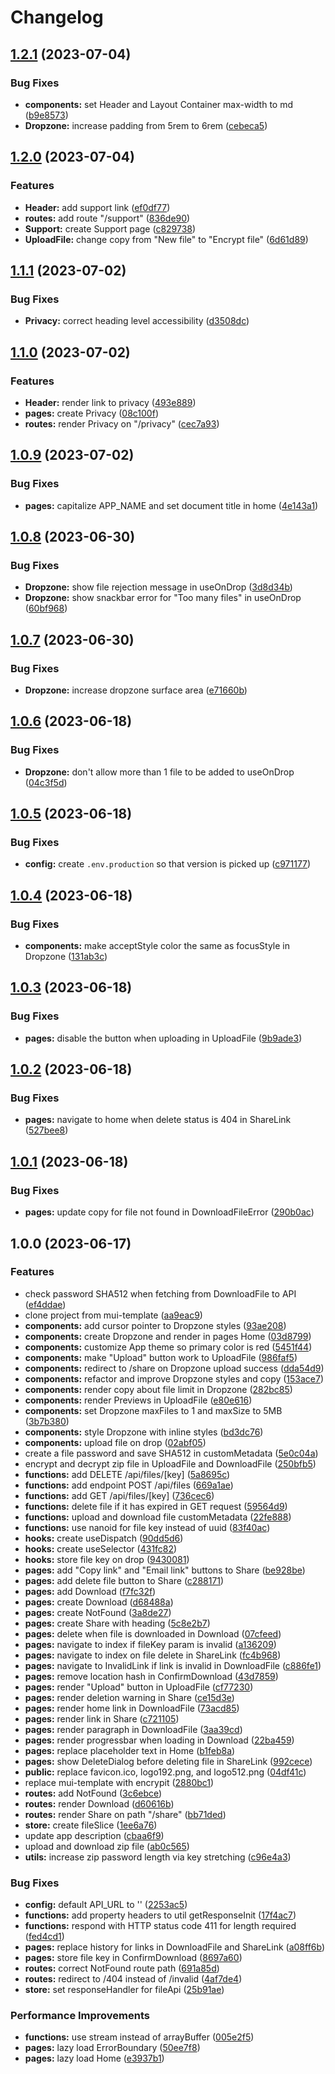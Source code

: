 # Changelog

## [1.2.1](https://github.com/encrypit/encrypit/compare/v1.2.0...v1.2.1) (2023-07-04)


### Bug Fixes

* **components:** set Header and Layout Container max-width to md ([b9e8573](https://github.com/encrypit/encrypit/commit/b9e857360242bf0fd9a6c398b85c0e2462e61393))
* **Dropzone:** increase padding from 5rem to 6rem ([cebeca5](https://github.com/encrypit/encrypit/commit/cebeca505a51eec6c2a7413a6ac06e2c848dc98a))

## [1.2.0](https://github.com/encrypit/encrypit/compare/v1.1.1...v1.2.0) (2023-07-04)


### Features

* **Header:** add support link ([ef0df77](https://github.com/encrypit/encrypit/commit/ef0df77d0923f05001d19f57c130050572ea9270))
* **routes:** add route "/support" ([836de90](https://github.com/encrypit/encrypit/commit/836de9021baff987a87f05e9be0f2121ee4309f9))
* **Support:** create Support page ([c829738](https://github.com/encrypit/encrypit/commit/c829738ff7952879ee0ad7fd50ea4f6f15357434))
* **UploadFile:** change copy from "New file" to "Encrypt file" ([6d61d89](https://github.com/encrypit/encrypit/commit/6d61d89fdc6230148f4721f5b923081ada628b63))

## [1.1.1](https://github.com/encrypit/encrypit/compare/v1.1.0...v1.1.1) (2023-07-02)


### Bug Fixes

* **Privacy:** correct heading level accessibility ([d3508dc](https://github.com/encrypit/encrypit/commit/d3508dc24d9e6677eaa26e1abcf9769a01c3a39b))

## [1.1.0](https://github.com/encrypit/encrypit/compare/v1.0.9...v1.1.0) (2023-07-02)


### Features

* **Header:** render link to privacy ([493e889](https://github.com/encrypit/encrypit/commit/493e88916d9405dc7d88609cb830bb04e362c66c))
* **pages:** create Privacy ([08c100f](https://github.com/encrypit/encrypit/commit/08c100fb3289e196ea233acfaccf86c04f22b7d6))
* **routes:** render Privacy on "/privacy" ([cec7a93](https://github.com/encrypit/encrypit/commit/cec7a935db4be46b0c8c872eebc8da7b330b354f))

## [1.0.9](https://github.com/encrypit/encrypit/compare/v1.0.8...v1.0.9) (2023-07-02)


### Bug Fixes

* **pages:** capitalize APP_NAME and set document title in home ([4e143a1](https://github.com/encrypit/encrypit/commit/4e143a1eb812d424d8af83ce339e089286958eee))

## [1.0.8](https://github.com/encrypit/encrypit/compare/v1.0.7...v1.0.8) (2023-06-30)


### Bug Fixes

* **Dropzone:** show file rejection message in useOnDrop ([3d8d34b](https://github.com/encrypit/encrypit/commit/3d8d34b154386cb129b0f1b261858e44f594cd13))
* **Dropzone:** show snackbar error for "Too many files" in useOnDrop ([60bf968](https://github.com/encrypit/encrypit/commit/60bf968ab8cb2e7d0f6d4e2846e85b1d973e724a))

## [1.0.7](https://github.com/encrypit/encrypit/compare/v1.0.6...v1.0.7) (2023-06-30)


### Bug Fixes

* **Dropzone:** increase dropzone surface area ([e71660b](https://github.com/encrypit/encrypit/commit/e71660bf70d8b8d356fb3759dc3d5664aa6e2b0d))

## [1.0.6](https://github.com/encrypit/encrypit/compare/v1.0.5...v1.0.6) (2023-06-18)


### Bug Fixes

* **Dropzone:** don't allow more than 1 file to be added to useOnDrop ([04c3f5d](https://github.com/encrypit/encrypit/commit/04c3f5d4ca1f31a2143fe81d93dbb0adc1d35aea))

## [1.0.5](https://github.com/encrypit/encrypit/compare/v1.0.4...v1.0.5) (2023-06-18)


### Bug Fixes

* **config:** create `.env.production` so that version is picked up ([c971177](https://github.com/encrypit/encrypit/commit/c97117726266875216f31f2298c68646d209cda5))

## [1.0.4](https://github.com/encrypit/encrypit/compare/v1.0.3...v1.0.4) (2023-06-18)


### Bug Fixes

* **components:** make acceptStyle color the same as focusStyle in Dropzone ([131ab3c](https://github.com/encrypit/encrypit/commit/131ab3cd57df15c47557a326d0b08ab219ef0cfe))

## [1.0.3](https://github.com/encrypit/encrypit/compare/v1.0.2...v1.0.3) (2023-06-18)


### Bug Fixes

* **pages:** disable the button when uploading in UploadFile ([9b9ade3](https://github.com/encrypit/encrypit/commit/9b9ade3e49ffe45edf0b268fe35e8478a28283ef))

## [1.0.2](https://github.com/encrypit/encrypit/compare/v1.0.1...v1.0.2) (2023-06-18)


### Bug Fixes

* **pages:** navigate to home when delete status is 404 in ShareLink ([527bee8](https://github.com/encrypit/encrypit/commit/527bee8393b8117d402ee1abb0404f2b0306b210))

## [1.0.1](https://github.com/encrypit/encrypit/compare/v1.0.0...v1.0.1) (2023-06-18)


### Bug Fixes

* **pages:** update copy for file not found in DownloadFileError ([290b0ac](https://github.com/encrypit/encrypit/commit/290b0acdb13b5ee707e51528267a4f3daf407264))

## 1.0.0 (2023-06-17)


### Features

* check password SHA512 when fetching from DownloadFile to API ([ef4ddae](https://github.com/encrypit/encrypit/commit/ef4ddaec30d0e0a2f337164a79a919217e21f97d))
* clone project from mui-template ([aa9eac9](https://github.com/encrypit/encrypit/commit/aa9eac9ca466525b230350e98604adfd89e08d33))
* **components:** add cursor pointer to Dropzone styles ([93ae208](https://github.com/encrypit/encrypit/commit/93ae2086ce01404f7a0ed02f2e0f4f8b6a717627))
* **components:** create Dropzone and render in pages Home ([03d8799](https://github.com/encrypit/encrypit/commit/03d8799a61f26cd639a4e76fbbc9964e63ca5c45))
* **components:** customize App theme so primary color is red ([5451f44](https://github.com/encrypit/encrypit/commit/5451f44bc151c58d1277d53ca3cb4fd05fa078cf))
* **components:** make "Upload" button work to UploadFile ([986faf5](https://github.com/encrypit/encrypit/commit/986faf5b1a3b89f3d81e9598b5affa3da113de65))
* **components:** redirect to /share on Dropzone upload success ([dda54d9](https://github.com/encrypit/encrypit/commit/dda54d9b98a4534115392ae9c273ace2c3fd1a14))
* **components:** refactor and improve Dropzone styles and copy ([153ace7](https://github.com/encrypit/encrypit/commit/153ace7995bb4987fc7d00b12e509036fbb2ed6d))
* **components:** render copy about file limit in Dropzone ([282bc85](https://github.com/encrypit/encrypit/commit/282bc85313a07c6ff271a0a4545af157a7b109f9))
* **components:** render Previews in UploadFile ([e80e616](https://github.com/encrypit/encrypit/commit/e80e6164b8cddb56afa29d05fe3ab2cd70b831b2))
* **components:** set Dropzone maxFiles to 1 and maxSize to 5MB ([3b7b380](https://github.com/encrypit/encrypit/commit/3b7b3808840f7260d3262468681c2d2ad58842cf))
* **components:** style Dropzone with inline styles ([bd3dc76](https://github.com/encrypit/encrypit/commit/bd3dc76a201b6a777a4f53eed98b78c189c189fb))
* **components:** upload file on drop ([02abf05](https://github.com/encrypit/encrypit/commit/02abf05455b9047a6c25d0b577d8be8398d385bd))
* create a file password and save SHA512 in customMetadata ([5e0c04a](https://github.com/encrypit/encrypit/commit/5e0c04ab80730597dc6c19b16900241ee1e20dd7))
* encrypt and decrypt zip file in UploadFile and DownloadFile ([250bfb5](https://github.com/encrypit/encrypit/commit/250bfb5564d3592340bd98e3602c8ebd0aa0e682))
* **functions:** add DELETE /api/files/[key] ([5a8695c](https://github.com/encrypit/encrypit/commit/5a8695c22428fefc96db1902a22d30056b8bdd04))
* **functions:** add endpoint POST /api/files ([669a1ae](https://github.com/encrypit/encrypit/commit/669a1aee7fdab1f5e7fdb55ab3eeea00aee97b25))
* **functions:** add GET /api/files/[key] ([736cec6](https://github.com/encrypit/encrypit/commit/736cec64ca1d1288ba27d874874471b549c0b297))
* **functions:** delete file if it has expired in GET request ([59564d9](https://github.com/encrypit/encrypit/commit/59564d91bdc0844efd66a2ee8b41a0ad3fe9d1e1))
* **functions:** upload and download file customMetadata ([22fe888](https://github.com/encrypit/encrypit/commit/22fe88852e51cfec20bce6f81b1e14afc9341589))
* **functions:** use nanoid for file key instead of uuid ([83f40ac](https://github.com/encrypit/encrypit/commit/83f40ac24c8d7c261c0802f215c681fa67ca5d1e))
* **hooks:** create useDispatch ([90dd5d6](https://github.com/encrypit/encrypit/commit/90dd5d6608a84900997d8fa73dceb275836b483c))
* **hooks:** create useSelector ([431fc82](https://github.com/encrypit/encrypit/commit/431fc8265e6cd50820dcafb149e61ea6ba0980e0))
* **hooks:** store file key on drop ([9430081](https://github.com/encrypit/encrypit/commit/94300810cf836d5fb1f44d54c01aa5ac8a819191))
* **pages:** add "Copy link" and "Email link" buttons to Share ([be928be](https://github.com/encrypit/encrypit/commit/be928be9b99cee62a4eb91e2ed16bfb4cd286da0))
* **pages:** add delete file button to Share ([c288171](https://github.com/encrypit/encrypit/commit/c288171af0da1e0f07a0854095f7bb8c1791d216))
* **pages:** add Download ([f7fc32f](https://github.com/encrypit/encrypit/commit/f7fc32fbe2ad9a81eb32d7e8dc27c02eab977725))
* **pages:** create Download ([d68488a](https://github.com/encrypit/encrypit/commit/d68488a58eba3063d96b9283f0d8db3c289b7aed))
* **pages:** create NotFound ([3a8de27](https://github.com/encrypit/encrypit/commit/3a8de27201399eabf6698510f7e13a8b6def57d3))
* **pages:** create Share with heading ([5c8e2b7](https://github.com/encrypit/encrypit/commit/5c8e2b72538048d3f5abba0bb8507663d4af5524))
* **pages:** delete when file is downloaded in Download ([07cfeed](https://github.com/encrypit/encrypit/commit/07cfeed0802034131f3c801cb39a7cc816a66258))
* **pages:** navigate to index if fileKey param is invalid ([a136209](https://github.com/encrypit/encrypit/commit/a136209f93d0d4664285d421aa5b8d9a2913028a))
* **pages:** navigate to index on file delete in ShareLink ([fc4b968](https://github.com/encrypit/encrypit/commit/fc4b968e9d85eb07025427057355e5c645029aab))
* **pages:** navigate to InvalidLink if link is invalid in DownloadFile ([c886fe1](https://github.com/encrypit/encrypit/commit/c886fe14bd508171e71c1324cb398cf65f06e07f))
* **pages:** remove location hash in ConfirmDownload ([43d7859](https://github.com/encrypit/encrypit/commit/43d785978c0d36b202352ee92613f95e9d83f4fb))
* **pages:** render "Upload" button in UploadFile ([cf77230](https://github.com/encrypit/encrypit/commit/cf77230346b1e041111e52dd697780ededa4085d))
* **pages:** render deletion warning in Share ([ce15d3e](https://github.com/encrypit/encrypit/commit/ce15d3e02af433a0338c2b21be4c3245f3312e37))
* **pages:** render home link in DownloadFile ([73acd85](https://github.com/encrypit/encrypit/commit/73acd85a6a318750e027ea4c6b511772b7ef0c95))
* **pages:** render link in Share ([c721105](https://github.com/encrypit/encrypit/commit/c721105e98d0788cdbb1f7f55b9591b05011663d))
* **pages:** render paragraph in DownloadFile ([3aa39cd](https://github.com/encrypit/encrypit/commit/3aa39cd54d5ac2622e3f8cdeb44fe0df0bec592e))
* **pages:** render progressbar when loading in Download ([22ba459](https://github.com/encrypit/encrypit/commit/22ba459620e6dbfebe6bafae20e5564186575118))
* **pages:** replace placeholder text in Home ([b1feb8a](https://github.com/encrypit/encrypit/commit/b1feb8aec7d7c5a025e7e6623a0b010fd2b0deb9))
* **pages:** show DeleteDialog before deleting file in ShareLink ([992cece](https://github.com/encrypit/encrypit/commit/992cecee45ed8b7532ab4c6ecd5b0d0bd6cab3c6))
* **public:** replace favicon.ico, logo192.png, and logo512.png ([04df41c](https://github.com/encrypit/encrypit/commit/04df41cb8e6fdf5cf8739e9d7c56e70d8081da24))
* replace mui-template with encrypit ([2880bc1](https://github.com/encrypit/encrypit/commit/2880bc17f51b83feb28ff50b03afc3121ef182bc))
* **routes:** add NotFound ([3c6ebce](https://github.com/encrypit/encrypit/commit/3c6ebce30fac3a51360ffad0651c768c42f63044))
* **routes:** render Download ([d60616b](https://github.com/encrypit/encrypit/commit/d60616bae0c34eeab33a164b70a1e484172f840e))
* **routes:** render Share on path "/share" ([bb71ded](https://github.com/encrypit/encrypit/commit/bb71ded1ec95749631d2537b5b376fb388a8d8c6))
* **store:** create fileSlice ([1ee6a76](https://github.com/encrypit/encrypit/commit/1ee6a76d65b4a44892332fac87ea1deb8b56bd12))
* update app description ([cbaa6f9](https://github.com/encrypit/encrypit/commit/cbaa6f952e70a72d2737587f3909c519bf6b9005))
* upload and download zip file ([ab0c565](https://github.com/encrypit/encrypit/commit/ab0c565a7dfc54b2567e63733a34d0f872a57fea))
* **utils:** increase zip password length via key stretching ([c96e4a3](https://github.com/encrypit/encrypit/commit/c96e4a34638f30f95f5697f5b69e4c89dd1462fb))


### Bug Fixes

* **config:** default API_URL to '' ([2253ac5](https://github.com/encrypit/encrypit/commit/2253ac52c507ca75f2d8ace90257763c0c9658bf))
* **functions:** add property headers to util getResponseInit ([17f4ac7](https://github.com/encrypit/encrypit/commit/17f4ac70bacaecf0ffdb665d079c269b3ad9aff7))
* **functions:** respond with HTTP status code 411 for length required ([fed4cd1](https://github.com/encrypit/encrypit/commit/fed4cd1e2bff34d07576abb35dfe5aca708aac4d))
* **pages:** replace history for links in DownloadFile and ShareLink ([a08ff6b](https://github.com/encrypit/encrypit/commit/a08ff6bb0c52cfdd5f41f7127b4bab3a4ba425f2))
* **pages:** store file key in ConfirmDownload ([8697a60](https://github.com/encrypit/encrypit/commit/8697a60e29130ac4fb60df8675f5b404f8368334))
* **routes:** correct NotFound route path ([691a85d](https://github.com/encrypit/encrypit/commit/691a85dd750482816bf99201148c76abe6a962ac))
* **routes:** redirect to /404 instead of /invalid ([4af7de4](https://github.com/encrypit/encrypit/commit/4af7de46c1a1d8671ad0ac674d276c6268e8f6ca))
* **store:** set responseHandler for fileApi ([25b91ae](https://github.com/encrypit/encrypit/commit/25b91ae85dfcd2d6e64bfa46dcdfe61a8023f420))


### Performance Improvements

* **functions:** use stream instead of arrayBuffer ([005e2f5](https://github.com/encrypit/encrypit/commit/005e2f5afa429d4554b0e9a1ddbf8209472369fd))
* **pages:** lazy load ErrorBoundary ([50ee7f8](https://github.com/encrypit/encrypit/commit/50ee7f84632eef70603a26e0190c20c6b1a39328))
* **pages:** lazy load Home ([e3937b1](https://github.com/encrypit/encrypit/commit/e3937b138ed4faec6944a7cef5ed0b8345e81851))
